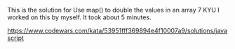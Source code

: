 This is the solution for Use map() to double the values in an array 7 KYU
I worked on this by myself. It took about 5 minutes.

https://www.codewars.com/kata/53951fff369894e4f10007a9/solutions/javascript
